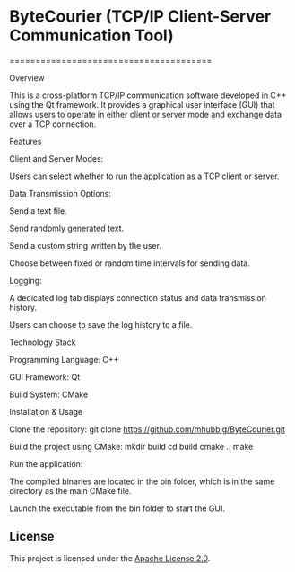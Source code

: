 # ByteCourier (TCP/IP Client-Server Communication Tool) 
=======================================



Overview

This is a cross-platform TCP/IP communication software developed in C++ using the Qt framework. It provides a graphical user interface (GUI) that allows users to operate in either client or server mode and exchange data over a TCP connection.

Features

Client and Server Modes:

Users can select whether to run the application as a TCP client or server.

Data Transmission Options:

Send a text file.

Send randomly generated text.

Send a custom string written by the user.

Choose between fixed or random time intervals for sending data.

Logging:

A dedicated log tab displays connection status and data transmission history.

Users can choose to save the log history to a file.

Technology Stack

Programming Language: C++

GUI Framework: Qt

Build System: CMake

Installation & Usage

Clone the repository: git clone https://github.com/mhubbig/ByteCourier.git

Build the project using CMake: 
mkdir build 
cd build 
cmake .. 
make

Run the application:

The compiled binaries are located in the bin folder, which is in the same directory as the main CMake file.

Launch the executable from the bin folder to start the GUI.

## License
This project is licensed under the [Apache License 2.0](https://www.apache.org/licenses/LICENSE-2.0).  
